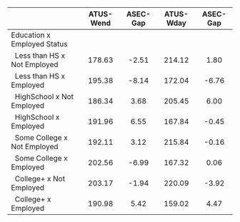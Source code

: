
|                      |    ATUS-Wend |     ASEC-Gap |    ATUS-Wday |     ASEC-Gap |
| -------------------- | :----------: | :----------: | :----------: | :----------: |
| Education x Employed Status |              |              |              |              |
| &nbsp;&nbsp;Less than HS x Not Employed |       178.63 |        -2.51 |       214.12 |         1.80 |
| &nbsp;&nbsp;Less than HS x Employed |       195.38 |        -8.14 |       172.04 |        -6.76 |
| &nbsp;&nbsp;HighSchool x Not Employed |       186.34 |         3.68 |       205.45 |         6.00 |
| &nbsp;&nbsp;HighSchool x Employed |       191.96 |         6.55 |       167.84 |        -0.45 |
| &nbsp;&nbsp;Some College x Not Employed |       192.11 |         3.12 |       215.84 |        -0.16 |
| &nbsp;&nbsp;Some College x Employed |       202.56 |        -6.99 |       167.32 |         0.06 |
| &nbsp;&nbsp;College+ x Not Employed |       203.17 |        -1.94 |       220.09 |        -3.92 |
| &nbsp;&nbsp;College+ x Employed |       190.98 |         5.42 |       159.02 |         4.47 |

